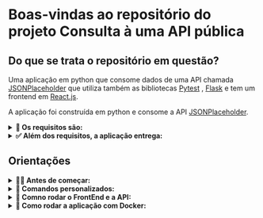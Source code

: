 # Boas-vindas ao repositório do projeto Consulta à uma API pública

## Do que se trata o repositório em questão?

Uma aplicação em python que consome dados de uma API chamada [JSONPlaceholder](https://jsonplaceholder.typicode.com/) que utiliza também as bibliotecas [Pytest](https://docs.pytest.org/en/stable/) , [Flask](https://flask.palletsprojects.com/en/stable/) e tem um frontend em [React.js](https://react.dev/).

A aplicação foi construída em python e consome a API [JSONPlaceholder](https://jsonplaceholder.typicode.com/).


 <details>
  <summary><strong>📝 Os requisitos são:</strong></summary><br />

 - Consumir a API pública JSONPlaceholder para buscar dados de usuários e seus posts.
 - Exibir uma lista dos usuários com seus respectivos IDs e nomes.
 - Permitir que o usuário insira um ID de um usuário específico para:
   - Exibir o nome e o email do usuário selecionado.
   - Listar os títulos dos posts criados por esse usuário.
 - Tratar erros, como:
   - ID de usuário inválido
   - Problemas de conexão com a API
</details>

<details>
  <summary><strong>✅ Além dos requisitos, a aplicação entrega:</strong></summary><br />

 - Testes de Integração para a API utilizando pytest
 - API para ser consumida
 - Frontend em React
</details>

## Orientações

<details>
  <summary><strong>👨‍💻 Antes de começar:</strong></summary><br />

 - clone o repositório executando o comando: ```git clone https://github.com/thalesorm/data-query.git```
 - Certifique-se de ter o [Python](C:\Users\Thales\Documents\python\data-query\app.py) instalado na sua máquina
 - execute no terminal: ```cd data-query```
 - Caso esteja usando Windows certifique-se de está usando o cmd *(Command Pronpt)*
 - Crie o ambiente virtual executando o comando: ```python -m venv venv```
 - Aive o ambiente virtual execute os comandos:
   - No windows: ```venv\Scripts\activate```
   - No macOS ou Linux: ```source venv/bin/activate```
 - Instale as dependências executando o comando: ```pip install -r requirements.txt```
 - Para rodar a aplicação executando o comando: ```python src/main.py```
 - Para rodas os testes de integração de API executando o comando: ```set PYTHONPATH=src && pytest tests/test_api_service.py```

 Observação: Dessa forma a aplicação irá rodar no terminal conforme pedem os requisitos.
</details>

<details>
  <summary><strong>💅 Comandos personalizados:</strong></summary><br />

 - Criar, ativar o ambiente virtual e instalar as dependências: ```python manage.py instal```
 - Para rodar a aplicação: ```python manage.py start```

 Observação: Dessa forma a aplicação irá rodar no terminal conforme pedem os requisitos.
</details>

<details>
  <summary><strong>🚀 Comno rodar o FrontEnd e a API:</strong></summary><br />

 - Na raiz do projeto com o ambiente virtual ativado, execute o comando ```python app.py```
 - Em outro terminal acesse o diretório 'frontend' que encontrase na raíz do projeto e execute os comandos:
   - para instalar as dependências: ```npm install```
   - para rodar o frontend: ```npm start```
</details>

<details>
  <summary><strong>🐳 Como rodar a aplicação com Docker:</strong></summary><br />

 - Certifique-se de ter o [Docker](https://www.docker.com/) instalado em sua máquina
 - Crie uma códia do arquivo ```.env.example``` e renomei para ```.env```
 - cole o comando dentro do novo arquivo ```.env``` o seguinte comando: ```REACT_APP_BACKEND_URL=http://localhost:5000```
 - Na raiz do projeto execute o comando ```docker-compose up --build```
 - O front pode ser acessado na url ```http://127.0.0.1:3000/```
 - A API pode ser acessada na url ```http://127.0.0.1:5000/```
</details>